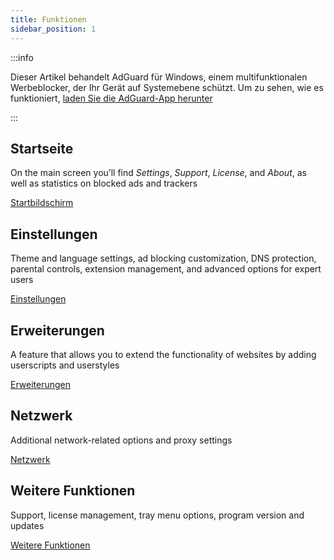 ```yaml
---
title: Funktionen
sidebar_position: 1
---
```


:::info

Dieser Artikel behandelt AdGuard für Windows, einem multifunktionalen Werbeblocker, der Ihr Gerät auf Systemebene schützt. Um zu sehen, wie es funktioniert, [laden Sie die AdGuard-App herunter](https://agrd.io/download-kb-adblock)

:::

## Startseite

On the main screen you’ll find _Settings_, _Support_, _License_, and _About_, as well as statistics on blocked ads and trackers

[Startbildschirm](/adguard-for-windows/features/home-screen/)

## Einstellungen

Theme and language settings, ad blocking customization, DNS protection, parental controls, extension management, and advanced options for expert users

[Einstellungen](/adguard-for-windows/features/settings/)

## Erweiterungen

A feature that allows you to extend the functionality of websites by adding userscripts and userstyles

[Erweiterungen](/adguard-for-windows/features/extensions/)

## Netzwerk

Additional network-related options and proxy settings

[Netzwerk](/adguard-for-windows/features/network/)

## Weitere Funktionen

Support, license management, tray menu options, program version and updates

[Weitere Funktionen](/adguard-for-windows/features/others/)
